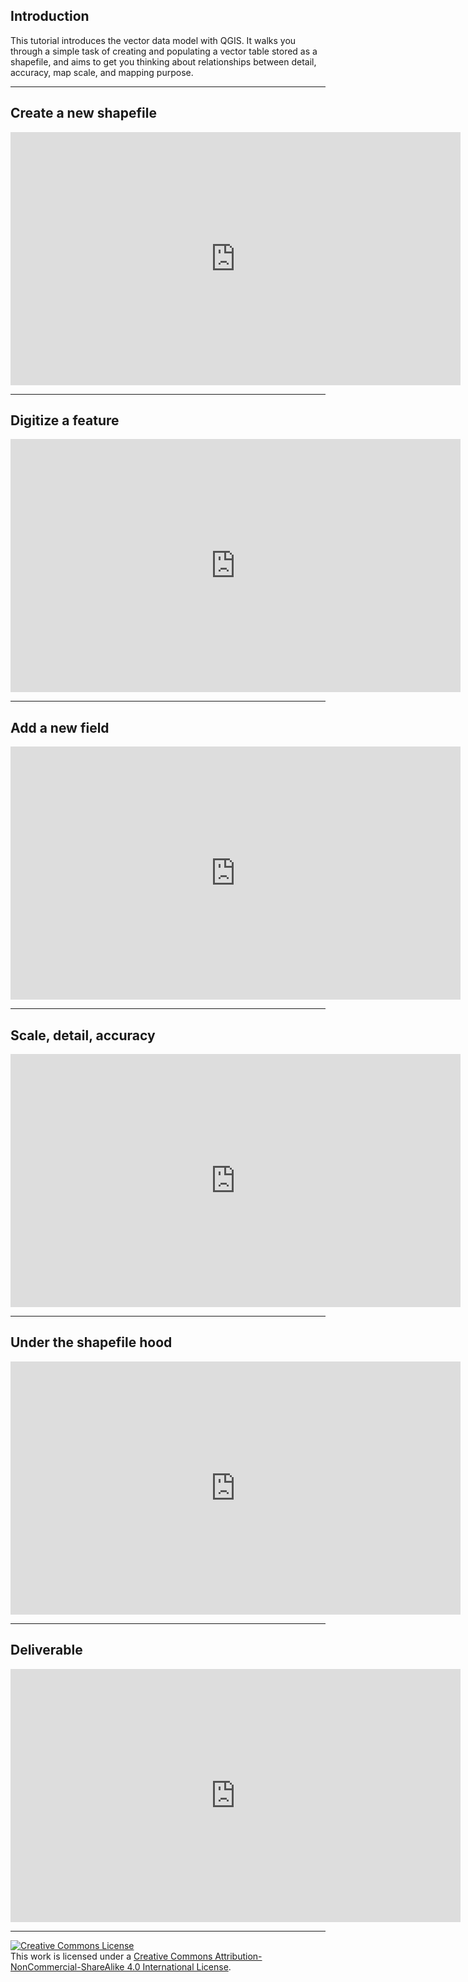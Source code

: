 ## Introduction  

This tutorial introduces the vector data model with QGIS. It walks you through a simple task of creating and populating a vector table stored as a shapefile, and aims to get you thinking about relationships between detail, accuracy, map scale, and mapping purpose.  

---

## Create a new shapefile 

<iframe width="720" height="405" src="https://www.youtube.com/embed/7RNiQBXy_Ds?si=bt0gOeSVXGch2RoY" title="YouTube video player" frameborder="0" allow="accelerometer; autoplay; clipboard-write; encrypted-media; gyroscope; picture-in-picture; web-share" allowfullscreen></iframe>

---

## Digitize a feature  

<iframe width="720" height="405" src="https://www.youtube.com/embed/6QYmjcSmO7A?si=18y-JQYTD5sgEDS6" title="YouTube video player" frameborder="0" allow="accelerometer; autoplay; clipboard-write; encrypted-media; gyroscope; picture-in-picture; web-share" allowfullscreen></iframe>

---

## Add a new field 

<iframe width="720" height="405" src="https://www.youtube.com/embed/09vY1GHxGdU?si=2yjjb2BSWIOCrIVc" title="YouTube video player" frameborder="0" allow="accelerometer; autoplay; clipboard-write; encrypted-media; gyroscope; picture-in-picture; web-share" allowfullscreen></iframe>

---

## Scale, detail, accuracy  

<iframe width="720" height="405" src="https://www.youtube.com/embed/OCRhrz25D_k?si=33eThxPVfoMprUhH" title="YouTube video player" frameborder="0" allow="accelerometer; autoplay; clipboard-write; encrypted-media; gyroscope; picture-in-picture; web-share" allowfullscreen></iframe>

---

## Under the shapefile hood

<iframe width="720" height="405" src="https://www.youtube.com/embed/ZkrcWxef4U4?si=dbWGyyHAtMXrRJx7" title="YouTube video player" frameborder="0" allow="accelerometer; autoplay; clipboard-write; encrypted-media; gyroscope; picture-in-picture; web-share" allowfullscreen></iframe>

---

## Deliverable

<iframe width="720" height="405" src="https://www.youtube.com/embed/UNU6uHr9mlk?si=PTxymZmDAtrQMLOa" title="YouTube video player" frameborder="0" allow="accelerometer; autoplay; clipboard-write; encrypted-media; gyroscope; picture-in-picture; web-share" allowfullscreen></iframe>

---

<a rel="license" href="http://creativecommons.org/licenses/by-nc-sa/4.0/"><img alt="Creative Commons License" style="border-width:0" src="https://i.creativecommons.org/l/by-nc-sa/4.0/88x31.png" /></a><br />This work is licensed under a <a rel="license" href="http://creativecommons.org/licenses/by-nc-sa/4.0/">Creative Commons Attribution-NonCommercial-ShareAlike 4.0 International License</a>.




